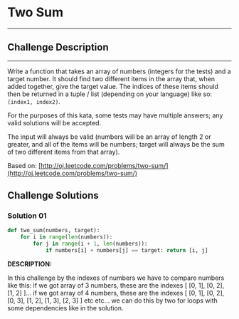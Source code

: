 # Two Sum

---

## Challenge Description

---

Write a function that takes an array of numbers (integers for the 
tests) and a target number. It should find two different items in the 
array that, when added together, give the target value. The indices of 
these items should then be returned in a tuple / list (depending on your
 language) like so: `(index1, index2)`.

For the purposes of this kata, some tests may have multiple answers; any valid solutions will be accepted.

The input will always be valid (numbers will be an array of length 2 
or greater, and all of the items will be numbers; target will always be 
the sum of two different items from that array).

Based on: [http://oj.leetcode.com/problems/two-sum/](http://oj.leetcode.com/problems/two-sum/)

## Challenge Solutions

### Solution 01


```python
def two_sum(numbers, target):
    for i in range(len(numbers)):
        for j in range(i + 1, len(numbers)):
            if numbers[i] + numbers[j] == target: return [i, j]
```

**DESCRIPTION:**

In this challenge by the indexes of numbers we have to compare numbers like this: if we got array of 3 numbers, these are the indexes [ [0, 1], [0, 2], [1, 2] ]… if we got array of 4 numbers, these are the indexes [ [0, 1], [0, 2], [0, 3], [1, 2], [1, 3], [2, 3] ] etc etc… we can do this by two for loops with some dependencies like in the solution.
